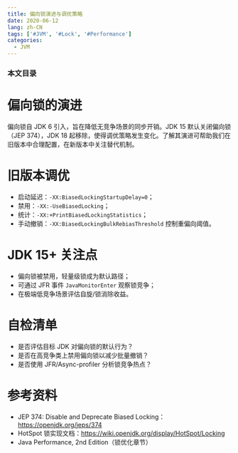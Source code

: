 ```yaml
---
title: 偏向锁演进与调优策略
date: 2020-06-12
lang: zh-CN
tags: ['#JVM', '#Lock', '#Performance']
categories:
  - JVM
---
```


### 本文目录
<!-- toc -->

# 偏向锁的演进
偏向锁自 JDK 6 引入，旨在降低无竞争场景的同步开销。JDK 15 默认关闭偏向锁（JEP 374），JDK 18 起移除，使得调优策略发生变化。了解其演进可帮助我们在旧版本中合理配置，在新版本中关注替代机制。

# 旧版本调优
- 启动延迟：`-XX:BiasedLockingStartupDelay=0`；
- 禁用：`-XX:-UseBiasedLocking`；
- 统计：`-XX:+PrintBiasedLockingStatistics`；
- 手动撤销：`-XX:BiasedLockingBulkRebiasThreshold` 控制重偏向阈值。

# JDK 15+ 关注点
- 偏向锁被禁用，轻量级锁成为默认路径；
- 可通过 JFR 事件 `JavaMonitorEnter` 观察锁竞争；
- 在极端低竞争场景评估自旋/锁消除收益。

# 自检清单
- 是否评估目标 JDK 对偏向锁的默认行为？
- 是否在高竞争类上禁用偏向锁以减少批量撤销？
- 是否使用 JFR/Async-profiler 分析锁竞争热点？

# 参考资料
- JEP 374: Disable and Deprecate Biased Locking：https://openjdk.org/jeps/374
- HotSpot 锁实现文档：https://wiki.openjdk.org/display/HotSpot/Locking
- Java Performance, 2nd Edition（锁优化章节）
